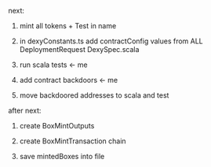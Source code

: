 next:

1. mint all tokens + Test in name
2. in dexyConstants.ts add contractConfig values from ALL DeploymentRequest DexySpec.scala

3. run scala tests <- me
4. add contract backdoors <- me
5. move backdoored addresses to scala and test

after next:

1. create BoxMintOutputs
2. create BoxMintTransaction chain

3. save mintedBoxes into file
